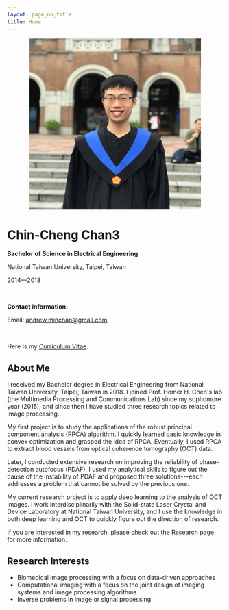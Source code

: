 ```yaml
---
layout: page_no_title
title: Home
---
```


<style>
.text {
  text-align:justify;  
  text-justify:auto;
}
</style>

<!-- <div id="my_photo" align="center">
<img src="/assets/my_photo_grad_gown.jpg" alt="My photo" width='400'>
</div> -->
<div class="row">
    <div class="column" align="center">
    <img src="/assets/my_photo_grad_gown.jpg" alt="My photo" width='400'>
    </div>
    <div class="column2" >
    <h1>Chin-Cheng Chan3</h1>
    <p><b>Bachelor of Science in Electrical Engineering</b></p>
    <p>National Taiwan University, Taipei, Taiwan</p>
    <p>2014&mdash;2018</p>
    <br>
    <p> <b> Contact information: </b> </p>
    <p>Email: <a href="mailto:andrew.minchan@gmail.com">andrew.minchan@gmail.com</a></p>
    <br>    
    <p>Here is my <u><a href="/resources/CV_graduate_application_v3.1.pdf">Curriculum Vitae</a></u>.</p>
    </div>
</div>

## About Me
I received my Bachelor degree in Electrical Engineering from National Taiwan University, Taipei, Taiwan in 2018. I joined Prof. Homer H. Chen's lab (the Multimedia Processing and Communications Lab) since my sophomore year (2015), and since then I have studied three research topics related to image processing.  

My first project is to study the applications of the robust principal component analysis (RPCA) algorithm. I quickly learned basic knowledge in convex optimization and grasped the idea of RPCA. Eventually, I used RPCA to extract blood  vessels from optical coherence tomography (OCT) data.  

Later, I conducted extensive research on improving the reliability of phase-detection autofocus (PDAF). I used my analytical skills to figure out the cause of the instability of PDAF and proposed three solutions---each addresses a problem that cannot be solved by the previous one.  

My current research project is to apply deep learning to the analysis of OCT images. I work interdisciplinarily with the Solid-state Laser Crystal and Device Laboratory at National Taiwan University, and I use the knowledge in both deep learning and OCT to quickly figure out the direction of research.

If you are interested in my research, please check out the [<u>Research</u>](/research) page for more information.

## Research Interests
- Biomedical image processing with a focus on data-driven approaches
- Computational imaging with a focus on the joint design of imaging systems and image processing algorithms
- Inverse problems in image or signal processing
